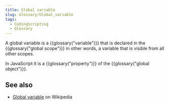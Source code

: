 ```yaml
---
title: Global variable
slug: Glossary/Global_variable
tags:
  - CodingScripting
  - Glossary
---
```

A global variable is a {{glossary("variable")}} that is declared in the {{glossary("global scope")}} in other words, a variable that is visible from all other scopes.

In JavaScript it is a {{glossary("property")}} of the {{glossary("global object")}}.

## See also

- [Global variable](https://en.wikipedia.org/wiki/Global_variable) on Wikipedia
